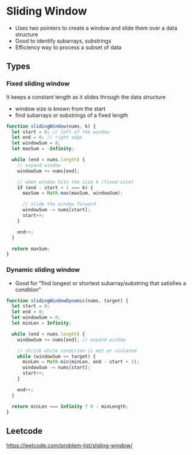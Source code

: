 # Sliding Window

- Uses two pointers to create a window and slide them over a data structure
- Good to identify subarrays, substrings
- Efficiency way to process a subset of data

## Types

### Fixed sliding window

It keeps a constant length as it slides through the data structure

- window size is known from the start
- find subarrays or substrings of a fixed length

```js
function slidingWindow(nums, k) {
  let start = 0; // left of the window
  let end = 0; // right edge
  let windowSum = 0;
  let maxSum = -Infinity;

  while (end < nums.length) {
    // expand window
    windowSum += nums[end];

    // when window hits the size k (fixed-size)
    if (end - start + 1 === k) {
      maxSum = Math.max(maxSum, windowSum);

      // slide the window forward
      windowSum -= nums[start];
      start++;
    }

    end++;
  }

  return maxSum;
}
```

### Dynamic sliding window

- Good for "find longest or shortest subarray/substring that satisfies a condition"

```js
function slidingWindowDynamic(nums, target) {
  let start = 0;
  let end = 0;
  let windowSum = 0;
  let minLen = Infinity;

  while (end < nums.length) {
    windowSum += nums[end]; // expand window

    // shrink while condition is met or violated
    while (windowSum >= target) {
      minLen = Math.min(minLen, end - start + 1);
      windowSum -= nums[start];
      start++;
    }

    end++;
  }

  return minLen === Infinity ? 0 : minLength;
}
```

## Leetcode

https://leetcode.com/problem-list/sliding-window/
